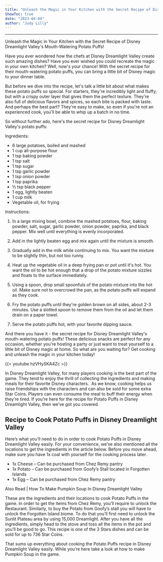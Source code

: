 ```yaml
---
title: "Unleash the Magic in Your Kitchen with the Secret Recipe of Disney Dreamlight Valley's Mouth-Watering Potato Puffs!"
ShowToc: true 
date: "2023-04-04"
author: "Judy Lilly"
---
```

*****
Unleash the Magic in Your Kitchen with the Secret Recipe of Disney Dreamlight Valley's Mouth-Watering Potato Puffs!

Have you ever wondered how the chefs at Disney Dreamlight Valley create such amazing dishes? Have you ever wished you could recreate the magic in your own kitchen? Well, now's your chance! With the secret recipe for their mouth-watering potato puffs, you can bring a little bit of Disney magic to your dinner table.

But before we dive into the recipe, let's talk a little bit about what makes these potato puffs so special. For starters, they're incredibly light and fluffy, but with a crispy outer layer that gives them the perfect texture. They're also full of delicious flavors and spices, so each bite is packed with taste. And perhaps the best part? They're easy to make, so even if you're not an experienced cook, you'll be able to whip up a batch in no time.

So without further ado, here's the secret recipe for Disney Dreamlight Valley's potato puffs:

Ingredients:

- 6 large potatoes, boiled and mashed
- 1 cup all-purpose flour
- 1 tsp baking powder
- 1 tsp salt
- 1 tsp sugar
- 1 tsp garlic powder
- 1 tsp onion powder
- 1 tsp paprika
- ½ tsp black pepper
- 1 egg, lightly beaten
- 1 cup milk
- Vegetable oil, for frying

Instructions:

1. In a large mixing bowl, combine the mashed potatoes, flour, baking powder, salt, sugar, garlic powder, onion powder, paprika, and black pepper. Mix well until everything is evenly incorporated.

2. Add in the lightly beaten egg and mix again until the mixture is smooth.

3. Gradually add in the milk while continuing to mix. You want the mixture to be slightly thin, but not too runny.

4. Heat up the vegetable oil in a deep frying pan or pot until it's hot. You want the oil to be hot enough that a drop of the potato mixture sizzles and floats to the surface immediately.

5. Using a spoon, drop small spoonfuls of the potato mixture into the hot oil. Make sure not to overcrowd the pan, as the potato puffs will expand as they cook.

6. Fry the potato puffs until they're golden brown on all sides, about 2-3 minutes. Use a slotted spoon to remove them from the oil and let them drain on a paper towel.

7. Serve the potato puffs hot, with your favorite dipping sauce.

And there you have it - the secret recipe for Disney Dreamlight Valley's mouth-watering potato puffs! These delicious snacks are perfect for any occasion, whether you're hosting a party or just want to treat yourself to a little bit of Disney magic at home. So what are you waiting for? Get cooking and unleash the magic in your kitchen today!

{{< youtube hzVHySKA4Zc >}} 



In Disney Dreamlight Valley, for many players cooking is the best part of the game. They tend to enjoy the thrill of collecting the ingredients and making meals for their favorite Disney characters.  As we know, cooking helps us raise friendships with the characters and can also be sold for some extra Star Coins. Players can even consume the meal to buff their energy when they’re tired. If you’re here for the recipe for Potato Puffs in Disney Dreamlight Valley, then we’ve got you covered.
 
## Recipe to Cook Potato Puffs in Disney Dreamlight Valley
 

 
Here’s what you’ll need to do in order to cook Potato Puffs in Disney Dreamlight Valley easily. For your convenience, we’ve also mentioned all the locations to get the ingredients in the article below. Before you move ahead, make sure you have 1x coal with yourself for the cooking process later.
 
- 1x Cheese – Can be purchased from Chez Remy pantry
 - 1x Potato – Can be purchased from Goofy’s Stall located in Forgotten Islands
 - 1x Egg – Can be purchased from Chez Remy pantry

 
Also Read | How To Make Pumpkin Soup In Disney Dreamlight Valley
 
These are the ingredients and their locations to cook Potato Puffs in the game. In order to get the items from Chez Remy, you’ll require to unlock the Restaurant. Similarly, to buy the Potato from Goofy’s stall you will have to unlock the Forgotten Island biome. To do that you’ll first need to unlock the Sunlit Plateau area by using 15,000 Dreamlight. After you have all the ingredients, simply head to the stove and toss all the items in the pot and you’ll be good to go. This recipe is one of the 3 Stars dishes and can be sold for up to 736 Star Coins.
 
That sums up everything about cooking the Potato Puffs recipe in Disney Dreamlight Valley easily. While you’re here take a look at how to make Pumpkin Soup in the game.




